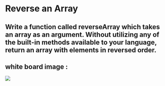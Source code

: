 # Reverse an Array

## Write a function called reverseArray which takes an array as an argument. Without utilizing any of the built-in methods available to your language, return an array with elements in reversed order.

## white board image : 

![](https://1drv.ms/u/s!An_0qGlSmmmRiRwc9O1_1ttSZrAf)

